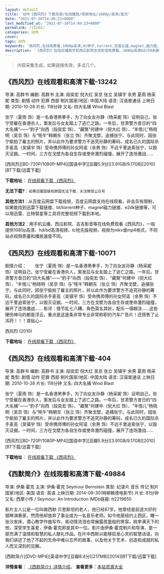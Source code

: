 ```yaml
---
layout: default
title: '动作《西风烈》下载资源/在线播放/视频地址/1080p/高清/蓝光'
date: "2021-07-10T14:40:23+0800"
last_modified_at: "2021-07-10T14:40:23+0800"
permalink: /13242/
categories: 动作
cover:
tags: 动作
keywords: '西风烈,在线免费看,1080p高清,bt种子,torrent,百度云盘,magnet,磁力链,迅雷下载资源'
description: '《西风烈》在线云播放手机西瓜影院吉吉影音免费看，1080p高清bd/hd未删减完整版和tc抢先枪版，mkv/mp4格式，附带bt/torrent种子、magnet/磁力链、百度云盘、网盘资源迅雷下载链接'
---
```


>内容采集生成，如果链接失效，多试几个。


## 《西风烈》在线观看和高清下载-13242

导演: 高群书 编剧: 高群书 主演: 段奕宏 倪大红 吴京 张立 吴镇宇 余男 夏雨 杨采妮 类型: 剧情 动作 犯罪 西部 制片国家/地区: 中国大陆 语言: 汉语普通话 上映日期: 2010-10-28 片长: 118分钟 又名: 四大名捕 Wind Blast

张宁（夏雨 饰）是一名香港黑拳手，为了向女友孙静（杨采妮 饰）证明自己，张宁受雇在香港杀人，案发后与女友踏上了逃亡之路。一年后，甘肃警方昔日的“四大名捕”——“豹子”向西（段奕宏 饰）、“藏獒”何建中（倪大红 饰）、“羊倌儿”杨晓明（吴京 饰）与“牦牛”韩朝东（张立 饰）齐聚戈壁，追捕张宁。与此同时，因张宁偷拍了雇主的照片，并以此作为要求警方不追究孙静的筹码，成名已久的国际杀手麦高（吴镇宇 饰）受命携师傅的孙女阿诺（余男 饰）不远千里追索张宁，以毁灭证据。一时间，三方在戈壁为各自生存或使命激烈碰撞，展开了连场激战……


[西风烈][BD-720P/1080P-MP4][国语中字][豆瓣5.9分][3.91GB/9.17GB][2010][BT下载/迅雷下载]

**下载地址**： [在线观看下载 《西风烈》](https://www.btdx8.com/torrent/wind_blast_2010.html) 


**无法下载?**：`如果迅雷因版权原因无法下载，关注微信公众号 `

**其他方法1**：从百度云网盘下载视频，百度云网盘支持在线观看，非会员有限制，如果能找到迅雷下载链接、bt/torrent种子、magnet磁力链接、e2dk链接等，可以用迅雷、比特彗星等工具将完整视频下载到本地。

**其他方法2**：用手机云播、西瓜影院、吉吉影音等在线免费观看《西风烈》，一般提供1080p高清、hd/bd高清视频、tc抢先版视频，视频为mkv或mp4格式，不同站点视频质量和播放速度不同。


## 《西风烈》在线观看和高清下载-10071

剧情介绍：　　张宁（夏雨 饰）是一名香港黑拳手，为了向女友孙静（杨采妮 饰）证明自己，张宁受雇在香港杀人，案发后与女友踏上了逃亡之路。一年后，甘肃警方昔日的“四大名捕”——“豹子”向西（段奕宏 饰）、“藏獒”何建中（倪大红 饰）、“羊倌儿”杨晓明（吴京 饰）与“牦牛”韩朝东（张立 饰）齐聚戈壁，追捕张宁。与此同时，因张宁偷拍了雇主的照片，并以此作为要求警方不追究孙静的筹码，成名已久的国际杀手麦高（吴镇宇 饰）受命携师傅的孙女阿诺（余男 饰）不远千里追索张宁，以毁灭证据。一时间，三方在戈壁为各自生存或使命激烈碰撞，展开了连场激战……  影评：情节乱七八糟，角色莫名其妙，配乐一塌糊涂……这些硬伤神马的都是浮云，重点是这是条非常专业非常称职的汽车广告片！还搭售了止泻药！！！真贴心~


西风烈 (2010)

**下载地址**： [在线观看下载 《西风烈》](https://www.btbtdy.me/btdy/dy8683.html) 


## 《西风烈》在线观看和高清下载-404

导演: 高群书 编剧: 高群书 主演: 段奕宏 倪大红 吴京 张立 吴镇宇 余男 夏雨 杨采妮 类型: 剧情 动作 犯罪 西部 制片国家/地区: 中国大陆 语言: 汉语普通话 上映日期: 2010-10-28 片长: 118分钟 又名: 四大名捕 Wind Blast

张宁（夏雨 饰）是一名香港黑拳手，为了向女友孙静（杨采妮 饰）证明自己，张宁受雇在香港杀人，案发后与女友踏上了逃亡之路。一年后，甘肃警方昔日的“四大名捕”——“豹子”向西（段奕宏 饰）、“藏獒”何建中（倪大红 饰）、“羊倌儿”杨晓明（吴京 饰）与“牦牛”韩朝东（张立 饰）齐聚戈壁，追捕张宁。与此同时，因张宁偷拍了雇主的照片，并以此作为要求警方不追究孙静的筹码，成名已久的国际杀手麦高（吴镇宇 饰）受命携师傅的孙女阿诺（余男 饰）不远千里追索张宁，以毁灭证据。一时间，三方在戈壁为各自生存或使命激烈碰撞，展开了连场激战……


[西风烈][BD-720P/1080P-MP4][国语中字][豆瓣5.9分][3.91GB/9.17GB][2010][BT下载/迅雷下载]

**下载地址**： [在线观看下载 《西风烈》](https://www.btdx8.com/torrent/wind_blast_2010.html) 


## 《西默简介》在线观看和高清下载-49884

导演: 伊桑·霍克 主演: 伊桑·霍克 Seymour Bernstein 类型: 纪录片 音乐 传记 制片国家/地区: 美国 语言: 英语 上映日期: 2014-08-30(特柳赖德电影节) 片长: 81分钟 又名: 西摩小传 / Seymour: An Introduction IMDb链接: tt2219650

影片主人公是一位叫做西默·贝恩斯坦的老人，他已经87岁。他曾经是前途大好的钢琴演奏家，然而他却放弃了事业成为一名音乐老师。如今他居纽约上西区，睡一张沙发床，潜心教学作曲写作，易动情流泪也常展露孩童般的笑容。桃李满天下的他，深受学生喜爱，伊桑·霍克即是其中一位。影片由伊桑·霍克制片和导演，是一部充满了温情和智慧的私人献礼作品。在片中西默以能够启发心灵的智慧话语，向我们讲述了他了不起的生命中难以忘怀的故事，以及他关于艺术、创造和成就的私人而又深刻的见解。


[西默简介][DVD-MP4][英语中字][豆瓣8.4分][217MB][2014][BT下载/迅雷下载]

**详情查看**： [《西默简介》详情介绍](/movie/49884/)， **查看更多**：[本站资源大全](/movie/t/all/)

